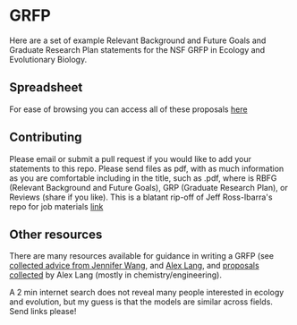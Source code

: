 # GRFP
Here are a set of example Relevant Background and Future Goals and Graduate Research Plan statements for the NSF GRFP in Ecology and Evolutionary Biology.

## Spreadsheet
For ease of browsing you can access all of these proposals [here](https://docs.google.com/spreadsheets/d/13ex9ykvReOQQSzMjEo9ur89BA_SfRBat4UrEDeiPw2A/pubhtml?gid=0&single=true)

## Contributing

Please email or submit a pull request if you would like to add your statements to this repo. Please send files as pdf, with as much information as you are comfortable including in the title, such as <last name>_<type>_<year>_<institution>_<outcome>.pdf, where <type> is RBFG (Relevant Background and Future Goals), GRP (Graduate Research Plan), or Reviews (share if you like). This is a blatant rip-off of Jeff Ross-Ibarra's repo for job materials [link](https://github.com/RILAB/statements)  

## Other resources

There are many resources available for guidance in writing a GRFP (see [collected advice from 
Jennifer Wang](http://www.jenniferwang.org/nsf.html), and [Alex Lang](http://www.alexhunterlang.com/nsf-fellowship), and [proposals collected](https://docs.google.com/spreadsheets/d/1xoezGhbtcpg3BvNdag2F5dTQM-Xl2EELUgAfG1eUg0s/htmlview?sle=true) by Alex Lang (mostly in chemistry/engineering). 

A 2 min internet search does not reveal many people interested in ecology and evolution, but my guess is that the models are similar across fields. Send links please!

